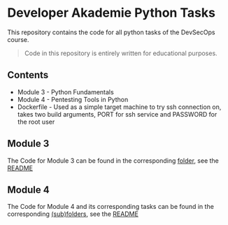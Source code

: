 # Developer Akademie Python Tasks

This repository contains the code for all python tasks of the DevSecOps course.

> Code in this repository is entirely written for educational purposes.

## Contents

- Module 3 - Python Fundamentals
- Module 4 - Pentesting Tools in Python
- Dockerfile - Used as a simple target machine to try ssh connection on, takes two build arguments, PORT for ssh service and PASSWORD for the root user

## Module 3

The Code for Module 3 can be found in the corresponding [folder](./module-3/), see the [README](./module-3/README.md)

## Module 4

The Code for Module 4 and its corresponding tasks can be found in the corresponding [(sub)folders](./module-4/), see the [README](./module-4/README.md)
